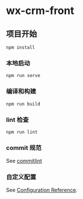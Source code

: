 # wx-crm-front

## 项目开始
```
npm install
```

### 本地启动
```
npm run serve
```

### 编译和构建
```
npm run build
```

### lint 检查
```
npm run lint
```
### commit 规范
See [commitlint](https://github.com/marionebl/commitlint/tree/master/%40commitlint/config-conventional#type-enum)


### 自定义配置
See [Configuration Reference](https://cli.vuejs.org/config/).
